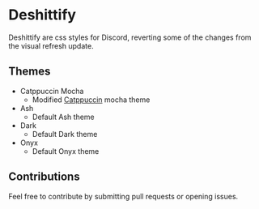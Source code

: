 # Deshittify

Deshittify are css styles for Discord, reverting some of the changes from the visual refresh update.

## Themes
- Catppuccin Mocha
    - Modified <a href="https://github.com/catppuccin/discord">Catppuccin</a> mocha theme
- Ash
    - Default Ash theme
- Dark
    - Default Dark theme
- Onyx
    - Default Onyx theme

## Contributions
Feel free to contribute by submitting pull requests or opening issues.